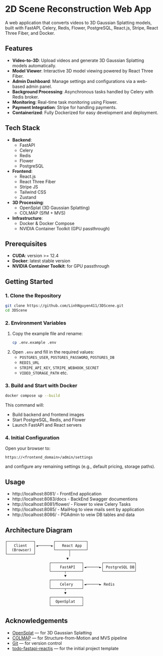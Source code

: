 # 2D Scene Reconstruction Web App

A web application that converts videos to 3D Gaussian Splatting models, built with FastAPI, Celery, Redis, Flower, PostgreSQL, React.js, Stripe, React Three Fiber, and Docker.

## Features

- **Video-to-3D**: Upload videos and generate 3D Gaussian Splatting models automatically.
- **Model Viewer**: Interactive 3D model viewing powered by React Three Fiber.
- **Admin Dashboard**: Manage settings and configurations via a web-based admin panel.
- **Background Processing**: Asynchronous tasks handled by Celery with Redis broker.
- **Monitoring**: Real-time task monitoring using Flower.
- **Payment Integration**: Stripe for handling payments.
- **Containerized**: Fully Dockerized for easy development and deployment.

## Tech Stack

- **Backend**:
  - FastAPI
  - Celery
  - Redis
  - Flower
  - PostgreSQL
- **Frontend**:
  - React.js
  - React Three Fiber
  - Stripe JS
  - Tailwind CSS
  - Zustand
- **3D Processing**:
  - OpenSplat (3D Gaussian Splatting)
  - COLMAP (SfM + MVS)
- **Infrastructure**:
  - Docker & Docker Compose
  - NVIDIA Container Toolkit (GPU passthrough)

## Prerequisites

- **CUDA**: version >= 12.4
- **Docker**: latest stable version
- **NVIDIA Container Toolkit**: for GPU passthrough

## Getting Started

### 1. Clone the Repository

```bash
git clone https://github.com/LinhNguyen411/3DScene.git
cd 3DScene
```

### 2. Environment Variables

1. Copy the example file and rename:
   ```bash
   cp .env.example .env
   ```
2. Open `.env` and fill in the required values:
   - `POSTGRES_USER`, `POSTGRES_PASSWORD`, `POSTGRES_DB`
   - `REDIS_URL`
   - `STRIPE_API_KEY`, `STRIPE_WEBHOOK_SECRET`
   - `VIDEO_STORAGE_PATH` etc.

### 3. Build and Start with Docker

```bash
docker compose up --build
```

This command will:

- Build backend and frontend images
- Start PostgreSQL, Redis, and Flower
- Launch FastAPI and React servers

### 4. Initial Configuration

Open your browser to:

```
https://<frontend_domain>/admin/settings
```

and configure any remaining settings (e.g., default pricing, storage paths).

## Usage

- http://localhost:8081/ - FrontEnd application
- http://localhost:8083/docs - BackEnd Swagger documentions
- http://localhost:8081/flower/ - Flower to view Celery Tasks
- http://localhost:8085/ - MailHog to view mails sent by application
- http://localhost:8086/ - PGAdmin to veiw DB tables and data

## Architecture Diagram

```
┌────────────┐        ┌──────────────┐
│   Client   │◄──────►│   React App  │
│  (Browser) │        └──────┬───────┘  
└────────────┘               │    
                            ▼                      
                    ┌──────────────┐        ┌──────────────┐
                    │    FastAPI   │◄──────►│ PostgreSQL DB│
                    └──────┬───────┘        └──────────────┘
                           ▼
                    ┌──────────────┐
                    │    Celery    │◄──────► Redis
                    └──────┬───────┘
                           ▼
                    ┌──────────────┐
                    │  OpenSplat   │
                    └──────────────┘
```


## Acknowledgements

- [OpenSplat](https://github.com/pierotofy/opensplat) — for 3D Gaussian Splatting
- [COLMAP](https://colmap.github.io/) — for Structure-from-Motion and MVS pipeline
- [Git](https://git-scm.com/) — for version control
- [todo-fastapi-reactjs](https://gitlab.com/FedorGN/todo-fastapi-reactjs) — for the initial project template

